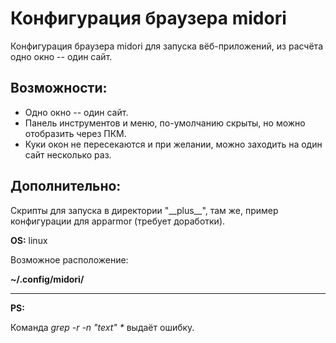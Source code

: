 Конфигурация браузера midori
============================

Конфигурация браузера midori для запуска вёб-приложений, из расчёта одно окно -- один сайт.

Возможности:
------------
 * Одно окно -- один сайт.
 * Панель инструментов и меню, по-умолчанию скрыты, но можно отобразить через ПКМ.
 * Куки окон не пересекаются и при желании, можно заходить на один сайт несколько раз.

Дополнительно:
------------
Скрипты для запуска в директории "\_\_plus\_\_", там же, пример конфигурации для apparmor (требует доработки).


__OS:__ linux


Возможное расположение:

__~/.config/midori/__

----

__PS:__

Команда *grep -r -n "text" \** выдаёт ошибку.

